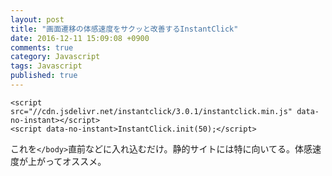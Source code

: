 ```yaml
---
layout: post
title: "画面遷移の体感速度をサクッと改善するInstantClick"
date: 2016-12-11 15:09:08 +0900
comments: true
category: Javascript
tags: Javascript
published: true
---
```




```
<script src="//cdn.jsdelivr.net/instantclick/3.0.1/instantclick.min.js" data-no-instant></script>
<script data-no-instant>InstantClick.init(50);</script>
```

これを`</body>`直前などに入れ込むだけ。静的サイトには特に向いてる。体感速度が上がってオススメ。

